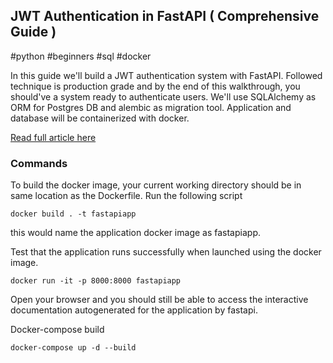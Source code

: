 ## JWT Authentication in FastAPI ( Comprehensive Guide )

#python #beginners #sql #docker

In this guide we'll build a JWT authentication system with FastAPI. Followed technique is production grade and by the
end of this walkthrough, you should've a system ready to authenticate users. We'll use SQLAlchemy as ORM for Postgres DB
and alembic as migration tool. Application and database will be containerized with docker.

[Read full article here](https://dev.to/spaceofmiah/jwt-authentication-in-fastapi-comprehensive-guide--c0p)

### Commands

To build the docker image, your current working directory should be in same location as the Dockerfile. Run the
following script

```
docker build . -t fastapiapp
```

this would name the application docker image as fastapiapp.

Test that the application runs successfully when launched using the docker image.

```
docker run -it -p 8000:8000 fastapiapp
```

Open your browser and you should still be able to access the interactive documentation autogenerated for the application
by fastapi.

Docker-compose build

```
docker-compose up -d --build
```
